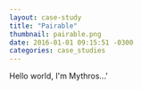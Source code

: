 ```yaml
---
layout: case-study
title: "Pairable"
thumbnail: pairable.png
date: 2016-01-01 09:15:51 -0300
categories: case_studies
---
```

Hello world, I'm Mythros...'
